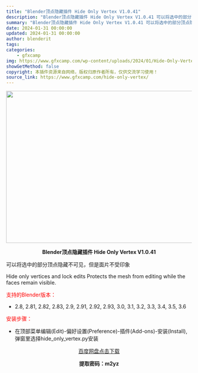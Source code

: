 ```yaml
---
title: "Blender顶点隐藏插件 Hide Only Vertex V1.0.41"
description: "Blender顶点隐藏插件 Hide Only Vertex V1.0.41 可以将选中的部分顶点隐藏不可见，但是面片不受印象 Hide only vertices and lock edits Pr..."
summary: "Blender顶点隐藏插件 Hide Only Vertex V1.0.41 可以将选中的部分顶点隐藏不可见，但是面片不受印象 Hide only vertices and lock edits Pr..."
date: 2024-01-31 00:00:00
updated: 2024-01-31 00:00:00
author: blenderit
tags: 
categories:
    - gfxcamp
img: https://www.gfxcamp.com/wp-content/uploads/2024/01/Hide-Only-Vertex.jpg
showGetMethod: false
copyright: 本插件资源来自网络，版权归原作者所有，仅供交流学习使用！
source_link: https://www.gfxcamp.com/hide-only-vertex/
---
```

<div><p><img decoding="async" class="aligncenter size-full wp-image-118269" src="https://www.gfxcamp.com/wp-content/uploads/2024/01/Hide-Only-Vertex.jpg" data-src="https://www.gfxcamp.com/wp-content/uploads/2024/01/Hide-Only-Vertex.jpg" alt="" width="640" height="413" data-srcset="https://www.gfxcamp.com/wp-content/uploads/2024/01/Hide-Only-Vertex.jpg 640w, https://www.gfxcamp.com/wp-content/uploads/2024/01/Hide-Only-Vertex-150x97.jpg 150w" data-sizes="(max-width: 640px) 100vw, 640px"></p><p style="text-align: center;"><strong>Blender顶点隐藏插件 Hide Only Vertex V1.0.41</strong></p><p>可以将选中的部分顶点隐藏不可见，但是面片不受印象</p><p>Hide only vertices and lock edits Protects the mesh from editing while the faces remain visible.</p><p style="text-align: left;"><span style="color: #ff0000;">支持的Blender版本：</span></p><ul>
<li style="text-align: left;">2.8, 2.81, 2.82, 2.83, 2.9, 2.91, 2.92, 2.93, 3.0, 3.1, 3.2, 3.3, 3.4, 3.5, 3.6</li>
</ul><p style="text-align: left;"><span style="color: #ff0000;">安装步骤：</span></p><ul>
<li>在顶部菜单编辑(Edit)-偏好设置(Preference)-插件(Add-ons)-安装(Install),弹窗里选择hide_only_vertex.py安装</li>
</ul><p style="text-align: center;"><a class="maxbutton-3 maxbutton maxbutton-baidu" target="_blank" rel="noopener" href="https://pan.baidu.com/s/1mfbdhDV6m1lxBqBBA7GP4w?pwd=m2yz"><span class="mb-text">百度网盘点击下载</span></a></p><p style="text-align: center;"><strong>提取密码：m2yz</strong></p></div>